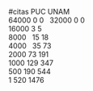 #citas PUC UNAM  
64000 0 0  
32000 0 0  
16000  3 5  
8000   15 18   
4000   35 73  
2000 73  191  
1000   129 347  
500    190 544  
1     520 1476  
